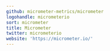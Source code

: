 ```yaml
---
github: micrometer-metrics/micrometer
logohandle: micrometerio
sort: micrometer
title: Micrometer
twitter: micrometerio
website: 'https://micrometer.io/'
---
```

